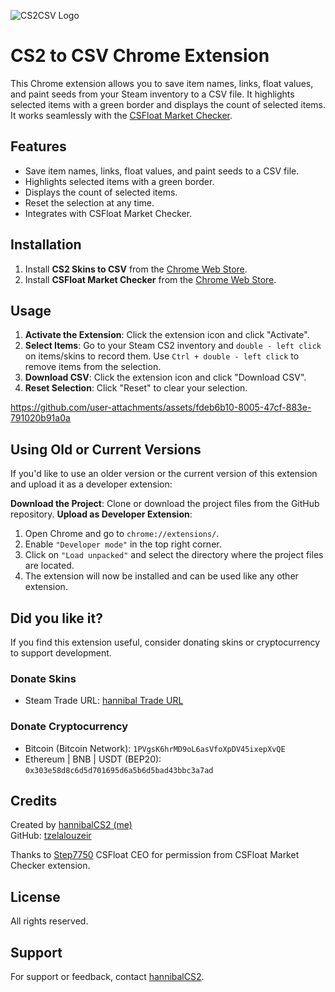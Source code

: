 ![CS2CSV Logo](https://github.com/tzelalouzeir/cs2_to_csv/blob/main/src/logo2.png)

# CS2 to CSV Chrome Extension

This Chrome extension allows you to save item names, links, float values, and paint seeds from your Steam inventory to a CSV file. It highlights selected items with a green border and displays the count of selected items. It works seamlessly with the [CSFloat Market Checker](https://chrome.google.com/webstore/detail/csfloat-market-checker).

## Features

- Save item names, links, float values, and paint seeds to a CSV file.
- Highlights selected items with a green border.
- Displays the count of selected items.
- Reset the selection at any time.
- Integrates with CSFloat Market Checker.

## Installation

1. Install **CS2 Skins to CSV** from the [Chrome Web Store](https://chrome.google.com/webstore).
2. Install **CSFloat Market Checker** from the [Chrome Web Store](https://chromewebstore.google.com/detail/csfloat-market-checker/jjicbefpemnphinccgikpdaagjebbnhg).

## Usage

1. **Activate the Extension**: Click the extension icon and click "Activate".
2. **Select Items**: Go to your Steam CS2 inventory and `double - left click` on items/skins to record them. Use `Ctrl + double - left click` to remove items from the selection.
3. **Download CSV**: Click the extension icon and click "Download CSV".
4. **Reset Selection**: Click "Reset" to clear your selection.
 
https://github.com/user-attachments/assets/fdeb6b10-8005-47cf-883e-791020b91a0a


## Using Old or Current Versions
If you'd like to use an older version or the current version of this extension and upload it as a developer extension:

**Download the Project**: Clone or download the project files from the GitHub repository.
**Upload as Developer Extension**: 
1. Open Chrome and go to `chrome://extensions/`. 
2. Enable `"Developer mode"` in the top right corner.
3. Click on `"Load unpacked"` and select the directory where the project files are located.
4. The extension will now be installed and can be used like any other extension.

## Did you like it?

If you find this extension useful, consider donating skins or cryptocurrency to support development.

### Donate Skins
- Steam Trade URL: [hannibal Trade URL](https://steamcommunity.com/tradeoffer/new/?%20partner=155366280&amp;token=NsW3QqBd)

### Donate Cryptocurrency
- Bitcoin (Bitcoin Network): `1PVgsK6hrMD9oL6asVfoXpDV45ixepXvQE` 
- Ethereum | BNB | USDT (BEP20): `0x303e58d8c6d5d701695d6a5b6d5bad43bbc3a7ad`

## Credits

Created by [hannibalCS2 (me)](https://www.twitch.tv/hannibalcs2)  
GitHub: [tzelalouzeir](https://github.com/tzelalouzeir)

Thanks to [Step7750](https://github.com/Step7750) CSFloat CEO for permission from CSFloat Market Checker extension.

## License

All rights reserved.

## Support

For support or feedback, contact [hannibalCS2](https://www.twitch.tv/hannibalcs2).
